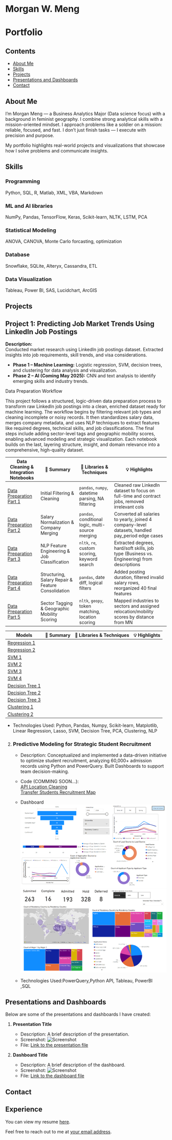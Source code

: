 # Morgan W. Meng
#  Portfolio

## Contents

- [About Me](#about-me)
- [Skills](#Skills)
- [Projects](#projects)
- [Presentations and Dashboards](#presentations-and-dashboards)
- [Contact](#contact)

## About Me
I’m Morgan Meng — a Business Analytics Major (Data science focus) with a background in feminist geography. I combine strong analytical skills with a mission-oriented mindset. I approach problems like a soldier on a mission: reliable, focused, and fast. I don’t just finish tasks — I execute with precision and purpose.

My portfolio highlights real-world projects and visualizations that showcase how I solve problems and communicate insights.


## Skills

### Programming
Python, SQL, R, Matlab, XML, VBA, Markdown

### ML and AI libraries
NumPy, Pandas, TensorFlow, Keras, Scikit-learn, NLTK, LSTM, PCA

### Statistical Modeling
ANOVA, CANOVA, Monte Carlo forcasting, optimization

### Database 
Snowflake, SQLite, Alteryx, Cassandra, ETL

### Data Visualization
Tableau, Power BI, SAS, Lucidchart, ArcGIS

## Projects

## Project 1: Predicting Job Market Trends Using LinkedIn Job Postings
**Description:**  
   Conducted market research using LinkedIn job postings dataset. Extracted insights into job requirements, skill trends, and visa considerations.  
   - **Phase 1 – Machine Learning:** Logistic regression, SVM, decision trees, and clustering for data analysis and visualization.  
   - **Phase 2 – AI (Coming May 2025):** CNN and text analysis to identify emerging skills and industry trends.  

Data Preparation Workflow

This project follows a structured, logic-driven data preparation process to transform raw LinkedIn job postings into a clean, enriched dataset ready for machine learning. The workflow begins by filtering relevant job types and cleaning incomplete or noisy records. It then standardizes salary data, merges company metadata, and uses NLP techniques to extract features like required degrees, technical skills, and job classifications. The final steps include adding sector-level tags and geographic mobility scores, enabling advanced modeling and strategic visualization. Each notebook builds on the last, layering structure, insight, and domain relevance into a comprehensive, high-quality dataset.

| Data Cleaning & Integration Notebooks| 📄 Summary | 🧰 Libraries & Techniques   | 💡 Highlights|
|-----------------|---------------------------------------------------------------------------|-----------------------------------------------------------------------------|--------------------------------------------------------------------------------|
| [Data Preparation Part 1](python_code/1-ML_final_project_data_cleaning_PART_1.ipynb)|  Initial Filtering & Cleaning                                 | `pandas`, `numpy`, datetime parsing, NA filtering                          | Cleaned raw LinkedIn dataset to focus on full-time and contract jobs, removed irrelevant cols |
| [Data Preparation Part 2](python_code/1-ML_final_project_data_cleaning_PART_2.ipynb)| Salary Normalization & Company Merging                       | `pandas`, conditional logic, multi-source merging                          | Converted all salaries to yearly, joined 4 company-level datasets, handled pay_period edge cases |
| [Data Preparation Part 3](python_code/1-ML_final_project_data_cleaning_PART_3_NLP.ipynb)| NLP Feature Engineering & Job Classification                | `nltk`, `re`, custom scoring, keyword search                              | Extracted degrees, hard/soft skills, job type (Business vs. Engineering) from descriptions |
| [Data Preparation Part 4](python_code/1-ML_final_project_data_cleaning_PART_4.ipynb)| Structuring, Salary Repair & Feature Consolidation          | `pandas`, date diff, logical filters                                       | Added posting duration, filtered invalid salary rows, reorganized 40 final features |
| [Data Preparation Part 5](python_code/1-ML_final_project_data_cleaning_PART_5.ipynb)| Sector Tagging & Geographic Mobility Scoring                | `nltk`, `geopy`, token matching, location scoring                         | Mapped industries to sectors and assigned relocation/mobility scores by distance from MN |

|  Models | 📄 Summary | 🧰 Libraries & Techniques   | 💡 Highlights|
|----------|---------------------------------------------------------------------------|-----------------------------------------------------------------------------|--------------------------------------------------------------------------------|
| [Regression 1](python_code/2-LR_MODEL_1.ipynb) | | 
| [Regression 2](python_code/2-LR_MODEL_2_&DT_MODEL_3.ipynb)|  |
| [SVM 1](python_code/3-SVM_MODEL_1&_MODEL_2__PCA.ipynb)|  |
| [SVM 2](python_code/3-SVM_MODEL_1&_MODEL_2__PCA.ipynb)|  |
| [SVM 3](python_code3-SVM_MODEL_3_Top__5_Predictors.ipynb)|  |
| [SVM 4](python_code3-SVM_MODEL_4.ipynb)|  |
| [Decision Tree 1](python_code/4-DT_MODEL_1.ipynb)|  |
| [Decision Tree 2](python_code/4-DT_MODEL_2.ipynb)|  |
| [Decision Tree 3](python_code/2-LR_MODEL_2_&DT_MODEL_3.ipynb)|  |
| [Clustering 1](python_code/5-Clustering_MODEL_2.ipynb.ipynb)|  |
| [Clustering 2](python_code/4-DT_MODEL_2.ipynb)|  |
    
   - Technologies Used: Python, Pandas, Numpy, Scikit-learn, Matplotlib, Linear Regression, Lasso, SVM, Decision Tree, PCA, Clustering, NLP

2. ###  Predictive Modeling for Strategic Student Recruitment                                      
   - Description: Conceptualized and implemented a data-driven initiative to optimize student recruitment, analyzing 60,000+ admission records using Python and PowerQuery. Built Dashboards to support team decision-making.<br>
   - Code (COMMING SOON...):<br>
	[API Location Cleaning](code/Tranfers_address.ipynb)<br>
	[Transfer Students Recruitment Map](code/UST_Transfer_Project_1.ipynb)<br>
   - Dashboard<br>
	![Admission Dashboard](dashboard/AI_dashboard1.png)<br>
	![Admission Dashboard](dashboard/AI_dashboard2.png)<br>

   - Technologies Used:PowerQuery,Python API, Tableau, PowerBI <br>,SQL

## Presentations and Dashboards

Below are some of the presentations and dashboards I have created:

1. **Presentation Title**
   - Description: A brief description of the presentation.
   - Screenshot: ![Screenshot](path/to/screenshot.png)
   - File: [Link to the presentation file](path/to/presentation/file)

2. **Dashboard Title**
   - Description: A brief description of the dashboard.
   - Screenshot: ![Screenshot](path/to/screenshot.png)
   - File: [Link to the dashboard file](path/to/dashboard/file)

## Contact
## Experience

You can view my resume [here](activities/Universal_Resume.pdf).

Feel free to reach out to me at [your email address](mailto:your-email@example.com).
